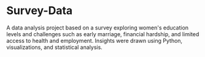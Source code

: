 # Survey-Data
A data analysis project based on a survey exploring women's education levels and challenges such as early marriage, financial hardship, and limited access to health and employment. Insights were drawn using Python, visualizations, and statistical analysis.
